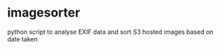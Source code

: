 imagesorter
===========

python script to analyse EXIF data and sort S3 hosted images based on date taken
